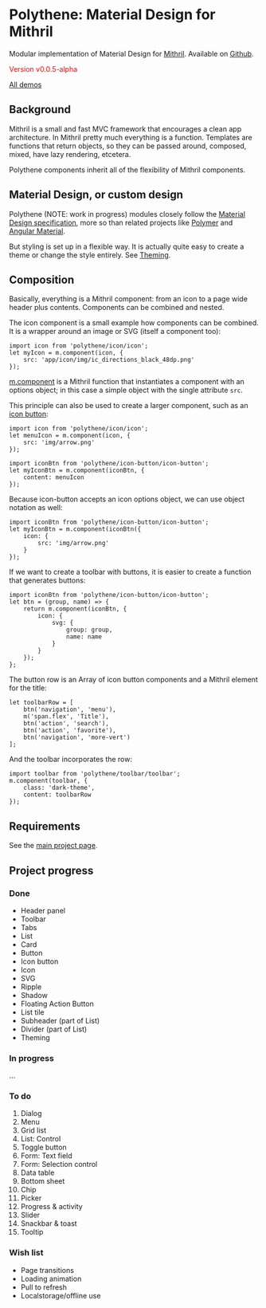 # Polythene: Material Design for Mithril

Modular implementation of Material Design for [Mithril](http://lhorie.github.io/mithril). Available on [Github](https://github.com/ArthurClemens/Polythene).

<span style='color: red'>Version v0.0.5-alpha</span>

<a class="btn-demo" href="http://arthurclemens.github.io/Polythene-Examples/index.html">All demos</a>


## Background

Mithril is a small and fast MVC framework that encourages a clean app architecture. In Mithril pretty much everything is a function. Templates are functions that return objects, so they can be passed around, composed, mixed, have lazy rendering, etcetera.

Polythene components inherit all of the flexibility of Mithril components.



## Material Design, or custom design

Polythene (NOTE: work in progress) modules closely follow the [Material Design specification](http://www.google.com/design/spec/material-design/introduction.html), more so than related projects like [Polymer](http://polymer-project.org) and [Angular Material](https://material.angularjs.org/).

But styling is set up in a flexible way. It is actually quite easy to create a theme or change the style entirely. See [Theming](#theme).



## Composition

Basically, everything is a Mithril component: from an icon to a page wide header plus contents. Components can be combined and nested.

The icon component is a small example how components can be combined. It is a wrapper around an image or SVG (itself a component too):

	import icon from 'polythene/icon/icon';
	let myIcon = m.component(icon, {
		src: 'app/icon/img/ic_directions_black_48dp.png'
	});

[m.component](https://github.com/lhorie/mithril.js/blob/components/docs/mithril.component.md) is a Mithril function that instantiates a component with an options object; in this case a simple object with the single attribute `src`.

This principle can also be used to create a larger component, such as an [icon button](#icon-button):

	import icon from 'polythene/icon/icon';
	let menuIcon = m.component(icon, {
	    src: 'img/arrow.png'
	});

	import iconBtn from 'polythene/icon-button/icon-button';
	let myIconBtn = m.component(iconBtn, {
		content: menuIcon
	});

Because icon-button accepts an icon options object, we can use object notation as well:

	import iconBtn from 'polythene/icon-button/icon-button';
	let myIconBtn = m.component(iconBtn({
		icon: {
		    src: 'img/arrow.png'
		}
	});

If we want to create a toolbar with buttons, it is easier to create a function that generates buttons:

	import iconBtn from 'polythene/icon-button/icon-button';
	let btn = (group, name) => {
	    return m.component(iconBtn, {
	        icon: {
	            svg: {
	                group: group,
	                name: name
	            }
	        }
	    });
	};

The button row is an Array of icon button components and a Mithril element for the title:

	let toolbarRow = [
	    btn('navigation', 'menu'),
	    m('span.flex', 'Title'),
	    btn('action', 'search'),
	    btn('action', 'favorite'),
	    btn('navigation', 'more-vert')
	];

And the toolbar incorporates the row:

	import toolbar from 'polythene/toolbar/toolbar';
	m.component(toolbar, {
        class: 'dark-theme',
        content: toolbarRow
    });



## Requirements

See the [main project page](https://github.com/ArthurClemens/Polythene).


## Project progress

### Done

* Header panel
* Toolbar
* Tabs
* List
* Card
* Button
* Icon button
* Icon
* SVG
* Ripple
* Shadow
* Floating Action Button
* List tile
* Subheader (part of List)
* Divider (part of List)
* Theming


### In progress
...

### To do

1. Dialog
1. Menu
1. Grid list
1. List: Control
1. Toggle button
1. Form: Text field
1. Form: Selection control
1. Data table
1. Bottom sheet
1. Chip
1. Picker
1. Progress & activity
1. Slider
1. Snackbar & toast
1. Tooltip

### Wish list

* Page transitions
* Loading animation
* Pull to refresh
* Localstorage/offline use


